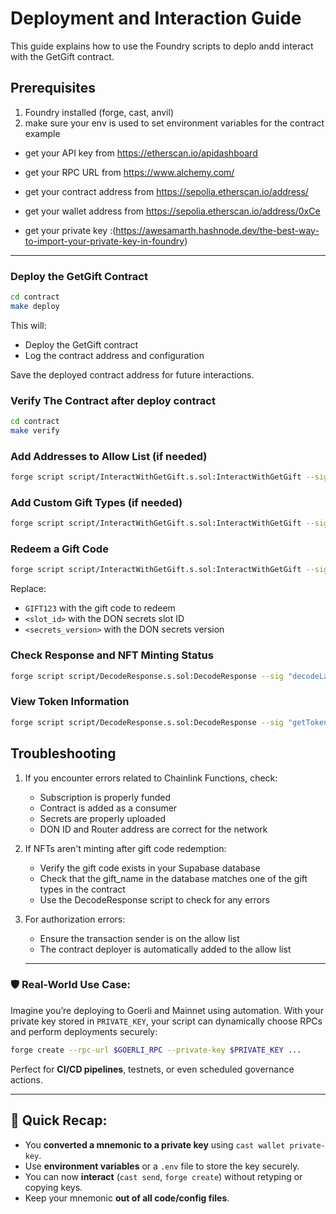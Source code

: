 # Deployment and Interaction Guide

This guide explains how to use the Foundry scripts to deplo andd interact with the GetGift contract.

## Prerequisites

1. Foundry installed (forge, cast, anvil)
2. make sure your env is used to set environment variables for the contract example


- get your API key from https://etherscan.io/apidashboard

- get your RPC URL from https://www.alchemy.com/
- get your contract address from https://sepolia.etherscan.io/address/
- get your wallet address from https://sepolia.etherscan.io/address/0xCe
- get your private key :(https://awesamarth.hashnode.dev/the-best-way-to-import-your-private-key-in-foundry)

---

###  Deploy the GetGift Contract

```bash
cd contract
make deploy
```

This will:
- Deploy the GetGift contract
- Log the contract address and configuration

Save the deployed contract address for future interactions.

###   Verify The Contract after deploy contract

```bash
cd contract
make verify
```


###  Add Addresses to Allow List (if needed)

```bash
forge script script/InteractWithGetGift.s.sol:InteractWithGetGift --sig "addToAllowList(address,address)" <getgift_contract_address> <address_to_add> --rpc-url <your_rpc_url> --private-key <your_private_key> --broadcast
```

###  Add Custom Gift Types (if needed)

```bash
forge script script/InteractWithGetGift.s.sol:InteractWithGetGift --sig "addGift(address,string,string)" <getgift_contract_address> "New Gift Name" "ipfs://your-ipfs-cid" --rpc-url <your_rpc_url> --private-key <your_private_key> --broadcast
```

###  Redeem a Gift Code

```bash
forge script script/InteractWithGetGift.s.sol:InteractWithGetGift --sig "redeemGiftCode(address,string,uint8,uint64)" <getgift_contract_address> "GIFT123" <slot_id> <secrets_version> --rpc-url <your_rpc_url> --private-key <your_private_key> --broadcast
```

Replace:
- `GIFT123` with the gift code to redeem
- `<slot_id>` with the DON secrets slot ID
- `<secrets_version>` with the DON secrets version

###  Check Response and NFT Minting Status

```bash
forge script script/DecodeResponse.s.sol:DecodeResponse --sig "decodeLastResponse(address)" <getgift_contract_address> --rpc-url <your_rpc_url>
```

###  View Token Information

```bash
forge script script/DecodeResponse.s.sol:DecodeResponse --sig "getTokenInfo(address,uint256)" <getgift_contract_address> <token_id> --rpc-url <your_rpc_url>
```


## Troubleshooting

1. If you encounter errors related to Chainlink Functions, check:
   - Subscription is properly funded
   - Contract is added as a consumer
   - Secrets are properly uploaded
   - DON ID and Router address are correct for the network

2. If NFTs aren't minting after gift code redemption:
   - Verify the gift code exists in your Supabase database
   - Check that the gift_name in the database matches one of the gift types in the contract
   - Use the DecodeResponse script to check for any errors

3. For authorization errors:
   - Ensure the transaction sender is on the allow list
   - The contract deployer is automatically added to the allow list


   ---


### 🛡️ Real-World Use Case:

Imagine you’re deploying to Goerli and Mainnet using automation. With your private key stored in `PRIVATE_KEY`, your script can dynamically choose RPCs and perform deployments securely:

```bash
forge create --rpc-url $GOERLI_RPC --private-key $PRIVATE_KEY ...

```

Perfect for **CI/CD pipelines**, testnets, or even scheduled governance actions.

---

## 🧠 Quick Recap:

- You **converted a mnemonic to a private key** using `cast wallet private-key`.
- Use **environment variables** or a `.env` file to store the key securely.
- You can now **interact** (`cast send`, `forge create`) without retyping or copying keys.
- Keep your mnemonic **out of all code/config files**.